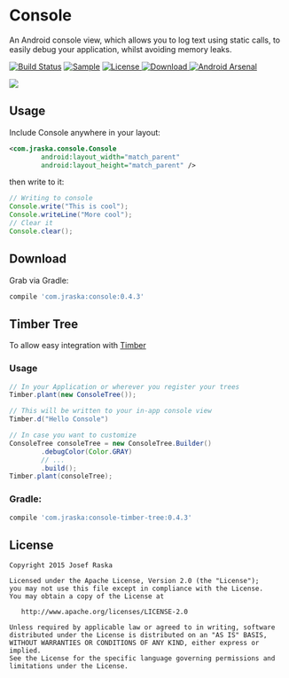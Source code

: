 # Console
An Android console view, which allows you to log text using static calls, to easily debug your application, whilst avoiding memory leaks.

[![Build Status](https://travis-ci.org/jraska/Console.svg)](https://travis-ci.org/jraska/Console)
[![Sample](https://img.shields.io/badge/Download-Sample-blue.svg)](https://drive.google.com/file/d/0B0T1YjC17C-rTDBWNDBaSWVhcjg/view?usp=sharing)
[![License](https://img.shields.io/badge/license-Apache%202.0-green.svg) ](https://github.com/jraska/Console/blob/master/LICENSE)
[![Download](https://api.bintray.com/packages/jraska/maven/com.jraska%3Aconsole/images/download.svg) ](https://bintray.com/jraska/maven/com.jraska%3Aconsole/_latestVersion)
[![Android Arsenal](https://img.shields.io/badge/Android%20Arsenal-Console-green.svg?style=true)](https://android-arsenal.com/details/1/3948)

![](images/sample_screen.png)

## Usage

Include Console anywhere in your layout:

```xml
<com.jraska.console.Console
        android:layout_width="match_parent"
        android:layout_height="match_parent" />
```

then write to it:

```java
// Writing to console
Console.write("This is cool");
Console.writeLine("More cool");
// Clear it
Console.clear();
```

## Download

Grab via Gradle: 
```groovy
compile 'com.jraska:console:0.4.3'
```

## Timber Tree
To allow easy integration with [Timber]

### Usage
```java
// In your Application or wherever you register your trees
Timber.plant(new ConsoleTree());

// This will be written to your in-app console view
Timber.d("Hello Console")

// In case you want to customize
ConsoleTree consoleTree = new ConsoleTree.Builder()
        .debugColor(Color.GRAY)
        // ...
        .build();
Timber.plant(consoleTree);
```

### Gradle: 
```groovy
compile 'com.jraska:console-timber-tree:0.4.3'
```

## License

    Copyright 2015 Josef Raska

    Licensed under the Apache License, Version 2.0 (the "License");
    you may not use this file except in compliance with the License.
    You may obtain a copy of the License at

       http://www.apache.org/licenses/LICENSE-2.0

    Unless required by applicable law or agreed to in writing, software
    distributed under the License is distributed on an "AS IS" BASIS,
    WITHOUT WARRANTIES OR CONDITIONS OF ANY KIND, either express or implied.
    See the License for the specific language governing permissions and
    limitations under the License.

[Timber]: https://github.com/JakeWharton/timber
